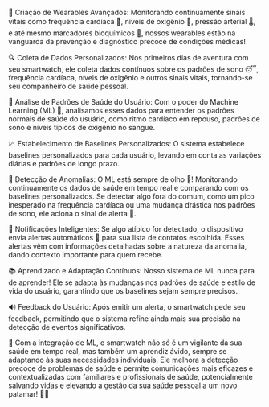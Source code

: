 🚀 Criação de Wearables Avançados: Monitorando continuamente sinais vitais como frequência cardíaca 💓, níveis de oxigênio 💨, pressão arterial 🌡️, e até mesmo marcadores bioquímicos 🔬, nossos wearables estão na vanguarda da prevenção e diagnóstico precoce de condições médicas!

🔍 Coleta de Dados Personalizados: Nos primeiros dias de aventura com seu smartwatch, ele coleta dados contínuos sobre os padrões de sono 😴, frequência cardíaca, níveis de oxigênio e outros sinais vitais, tornando-se seu companheiro de saúde pessoal.

🧠 Análise de Padrões de Saúde do Usuário: Com o poder do Machine Learning (ML) 🤖, analisamos esses dados para entender os padrões normais de saúde do usuário, como ritmo cardíaco em repouso, padrões de sono e níveis típicos de oxigênio no sangue.

📈 Estabelecimento de Baselines Personalizados: O sistema estabelece baselines personalizados para cada usuário, levando em conta as variações diárias e padrões de longo prazo.

🚨 Detecção de Anomalias: O ML está sempre de olho 👀! Monitorando continuamente os dados de saúde em tempo real e comparando com os baselines personalizados. Se detectar algo fora do comum, como um pico inesperado na frequência cardíaca ou uma mudança drástica nos padrões de sono, ele aciona o sinal de alerta 🚨.

📲 Notificações Inteligentes: Se algo atípico for detectado, o dispositivo envia alertas automáticos 📢 para sua lista de contatos escolhida. Esses alertas vêm com informações detalhadas sobre a natureza da anomalia, dando contexto importante para quem recebe.

📚 Aprendizado e Adaptação Contínuos: Nosso sistema de ML nunca para de aprender! Ele se adapta às mudanças nos padrões de saúde e estilo de vida do usuário, garantindo que os baselines sejam sempre precisos.

🔊 Feedback do Usuário: Após emitir um alerta, o smartwatch pede seu feedback, permitindo que o sistema refine ainda mais sua precisão na detecção de eventos significativos.

🌟 Com a integração de ML, o smartwatch não só é um vigilante da sua saúde em tempo real, mas também um aprendiz ávido, sempre se adaptando às suas necessidades individuais. Ele melhora a detecção precoce de problemas de saúde e permite comunicações mais eficazes e contextualizadas com familiares e profissionais de saúde, potencialmente salvando vidas e elevando a gestão da sua saúde pessoal a um novo patamar! 🚀🌟
